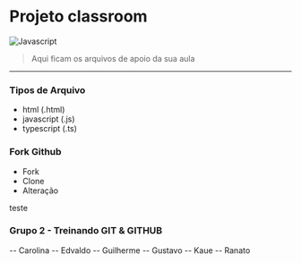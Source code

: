 # Projeto classroom

![Javascript](https://upload.wikimedia.org/wikipedia/commons/thumb/9/99/Unofficial_JavaScript_logo_2.svg/260px-Unofficial_JavaScript_logo_2.svg.png "Javascript")

> Aqui ficam os arquivos de apoio da sua aula

---

### Tipos de Arquivo

- html (.html)
- javascript (.js)
- typescript (.ts)


### Fork Github

- Fork
- Clone
- Alteração

teste

### Grupo 2 - Treinando GIT & GITHUB

-- Carolina
-- Edvaldo
-- Guilherme
-- Gustavo
-- Kaue
-- Ranato


